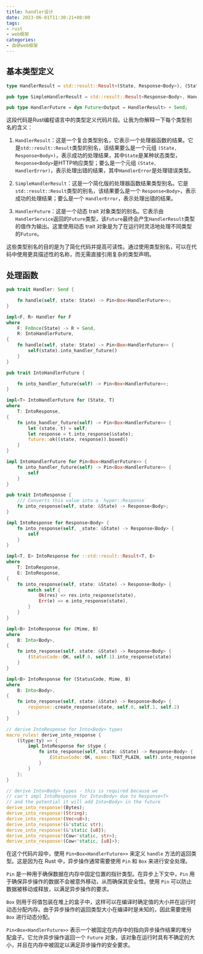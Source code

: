 ```yaml
---
title: handler设计
date: 2023-06-01T11:30:21+08:00
tags:
- rust
- web框架
categories: 
- 自研web框架
---
```



## 基本类型定义


```rust
type HandlerResult = std::result::Result<(State, Response<Body>), (State, HandlerError)>;

pub type SimpleHandlerResult = std::result::Result<Response<Body>, HandlerError>;

pub type HandlerFuture = dyn Future<Output = HandlerResult> + Send;
```

这段代码是Rust编程语言中的类型定义代码片段。让我为你解释一下每个类型别名的含义：

1. `HandlerResult`：这是一个复合类型别名，它表示一个处理器函数的结果。它是`std::result::Result`类型的别名，该结果要么是一个元组 `(State, Response<Body>)`，表示成功的处理结果，其中`State`是某种状态类型，`Response<Body>`是HTTP响应类型；要么是一个元组 `(State, HandlerError)`，表示处理出错的结果，其中`HandlerError`是处理错误类型。

2. `SimpleHandlerResult`：这是一个简化版的处理器函数结果类型别名。它是`std::result::Result`类型的别名，该结果要么是一个 `Response<Body>`，表示成功的处理结果；要么是一个 `HandlerError`，表示处理出错的结果。

3. `HandlerFuture`：这是一个动态 trait 对象类型的别名。它表示由`HandlerService`返回的`Future`类型，该`Future`最终会产生`HandlerResult`类型的值作为输出。这里使用动态 trait 对象是为了在运行时灵活地处理不同类型的`Future`。

这些类型别名的目的是为了简化代码并提高可读性。通过使用类型别名，可以在代码中使用更具描述性的名称，而无需直接引用复杂的类型声明。


## 处理函数

```rust
pub trait Handler: Send {

    fn handle(self, state: State) -> Pin<Box<HandlerFuture>>;
}

impl<F, R> Handler for F
where
    F: FnOnce(State) -> R + Send,
    R: IntoHandlerFuture,
{
    fn handle(self, state: State) -> Pin<Box<HandlerFuture>> {
        self(state).into_handler_future()
    }
}

pub trait IntoHandlerFuture {

    fn into_handler_future(self) -> Pin<Box<HandlerFuture>>;
}

impl<T> IntoHandlerFuture for (State, T)
where
    T: IntoResponse,
{
    fn into_handler_future(self) -> Pin<Box<HandlerFuture>> {
        let (state, t) = self;
        let response = t.into_response(&state);
        future::ok((state, response)).boxed()
    }
}

impl IntoHandlerFuture for Pin<Box<HandlerFuture>> {
    fn into_handler_future(self) -> Pin<Box<HandlerFuture>> {
        self
    }
}

pub trait IntoResponse {
    /// Converts this value into a `hyper::Response`
    fn into_response(self, state: &State) -> Response<Body>;
}

impl IntoResponse for Response<Body> {
    fn into_response(self, _state: &State) -> Response<Body> {
        self
    }
}

impl<T, E> IntoResponse for ::std::result::Result<T, E>
where
    T: IntoResponse,
    E: IntoResponse,
{
    fn into_response(self, state: &State) -> Response<Body> {
        match self {
            Ok(res) => res.into_response(state),
            Err(e) => e.into_response(state),
        }
    }
}

impl<B> IntoResponse for (Mime, B)
where
    B: Into<Body>,
{
    fn into_response(self, state: &State) -> Response<Body> {
        (StatusCode::OK, self.0, self.1).into_response(state)
    }
}

impl<B> IntoResponse for (StatusCode, Mime, B)
where
    B: Into<Body>,
{
    fn into_response(self, state: &State) -> Response<Body> {
        response::create_response(state, self.0, self.1, self.2)
    }
}

// derive IntoResponse for Into<Body> types
macro_rules! derive_into_response {
    ($type:ty) => {
        impl IntoResponse for $type {
            fn into_response(self, state: &State) -> Response<Body> {
                (StatusCode::OK, mime::TEXT_PLAIN, self).into_response(state)
            }
        }
    };
}

// derive Into<Body> types - this is required because we
// can't impl IntoResponse for Into<Body> due to Response<T>
// and the potential it will add Into<Body> in the future
derive_into_response!(Bytes);
derive_into_response!(String);
derive_into_response!(Vec<u8>);
derive_into_response!(&'static str);
derive_into_response!(&'static [u8]);
derive_into_response!(Cow<'static, str>);
derive_into_response!(Cow<'static, [u8]>);

```

在这个代码片段中，使用 `Pin<Box<HandlerFuture>>` 来定义 `handle` 方法的返回类型。这是因为在 Rust 中，异步操作通常需要使用 `Pin` 和 `Box` 来进行安全处理。

`Pin` 是一种用于确保数据在内存中固定位置的指针类型。在异步上下文中，`Pin` 用于确保异步操作的数据不会被意外移动，从而确保其安全性。使用 `Pin` 可以防止数据被移动或释放，以满足异步操作的要求。

`Box` 则用于将值包装在堆上的盒子中，这样可以在编译时确定值的大小并在运行时动态分配内存。由于异步操作的返回类型大小在编译时是未知的，因此需要使用 `Box` 进行动态分配。

`Pin<Box<HandlerFuture>>` 表示一个被固定在内存中的指向异步操作结果的堆分配盒子。它允许异步操作返回一个 `Future` 对象，该对象在运行时具有不确定的大小，并且在内存中被固定以满足异步操作的安全要求。


